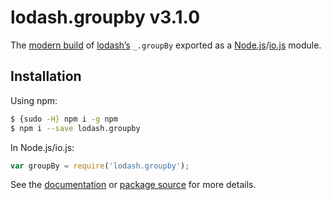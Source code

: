 # lodash.groupby v3.1.0

The [modern build](https://github.com/lodash/lodash/wiki/Build-Differences) of [lodash’s](https://lodash.com/) `_.groupBy` exported as a [Node.js](http://nodejs.org/)/[io.js](https://iojs.org/) module.

## Installation

Using npm:

```bash
$ {sudo -H} npm i -g npm
$ npm i --save lodash.groupby
```

In Node.js/io.js:

```js
var groupBy = require('lodash.groupby');
```

See the [documentation](https://lodash.com/docs#groupBy) or [package source](https://github.com/lodash/lodash/blob/3.1.0-npm-packages/lodash.groupby) for more details.
